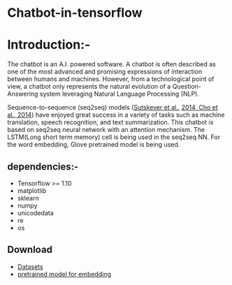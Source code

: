 # Chatbot-in-tensorflow

# Introduction:-
The chatbot is an A.I. powered software. A chatbot is often described as one of the most advanced and promising expressions of interaction between humans and machines. However, from a technological point of view, a chatbot only represents the natural evolution of a Question-Answering system leveraging Natural Language Processing (NLP). 

Sequence-to-sequence (seq2seq) models ([Sutskever et al.](https://papers.nips.cc/paper/5346-sequence-to-sequence-learning-with-neural-networks.pdf), [2014, Cho et al., 2014](http://emnlp2014.org/papers/pdf/EMNLP2014179.pdf)) have enjoyed great success in a variety of tasks such as machine translation, speech recognition, and text summarization. This chatbot is based on seq2seq neural network with an attention mechanism. The LSTM(Long short term memory) cell is being used in the seq2seq NN. For the word embedding, Glove pretrained model is being used.

## dependencies:-
- Tensorflow >= 1.10
- matplotlib
- sklearn
- numpy
- unicodedata
- re
- os

## Download
- [Datasets](https://github.com/ankitgc1/Chatbot-in-tensorflow/tree/master/data)
- [pretrained model for embedding](https://www.kaggle.com/terenceliu4444/glove6b100dtxt)

